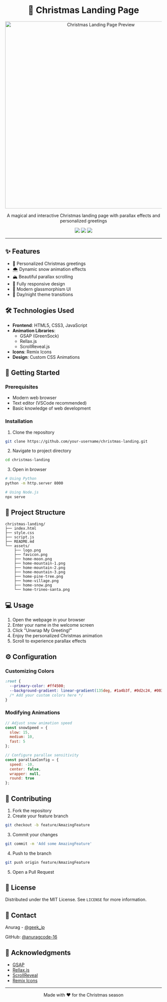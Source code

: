 
<h1 align="center">🎄 Christmas Landing Page</h1>

<p align="center">
  <img src="assets/christmas-preview.png" alt="Christmas Landing Page Preview" width="600px">
</p>

<p align="center">
  A magical and interactive Christmas landing page with parallax effects and personalized greetings
</p>

<p align="center">
  <img src="https://img.shields.io/badge/html5-%23E34F26.svg?style=for-the-badge&logo=html5&logoColor=white">
  <img src="https://img.shields.io/badge/css3-%231572B6.svg?style=for-the-badge&logo=css3&logoColor=white">
  <img src="https://img.shields.io/badge/javascript-%23323330.svg?style=for-the-badge&logo=javascript&logoColor=%23F7DF1E">
</p>

---

## ✨ Features

- 🎅 Personalized Christmas greetings
- 🌨️ Dynamic snow animation effects
- 🏔️ Beautiful parallax scrolling
- 📱 Fully responsive design
- 🎨 Modern glassmorphism UI
- 🌙 Day/night theme transitions

## 🛠️ Technologies Used

- **Frontend**: HTML5, CSS3, JavaScript
- **Animation Libraries**: 
  - GSAP (GreenSock)
  - Rellax.js
  - ScrollReveal.js
- **Icons**: Remix Icons
- **Design**: Custom CSS Animations

## 🚀 Getting Started

### Prerequisites

- Modern web browser
- Text editor (VSCode recommended)
- Basic knowledge of web development

### Installation

1. Clone the repository
```bash
git clone https://github.com/your-username/christmas-landing.git
```

2. Navigate to project directory
```bash
cd christmas-landing
```

3. Open in browser
```bash
# Using Python
python -m http.server 8000

# Using Node.js
npx serve
```

## 📂 Project Structure

```
christmas-landing/
├── index.html
├── style.css
├── script.js
├── README.md
└── assets/
    ├── logo.png
    ├── favicon.png
    ├── home-moon.png
    ├── home-mountain-1.png
    ├── home-mountain-2.png
    ├── home-mountain-3.png
    ├── home-pine-tree.png
    ├── home-village.png
    ├── home-snow.png
    └── home-trineo-santa.png
```

## 💻 Usage

1. Open the webpage in your browser
2. Enter your name in the welcome screen
3. Click "Unwrap My Greeting!"
4. Enjoy the personalized Christmas animation
5. Scroll to experience parallax effects

## ⚙️ Configuration

### Customizing Colors

```css
:root {
  --primary-color: #ff4500;
  --background-gradient: linear-gradient(135deg, #1a4b3f, #0d2c24, #003b22);
  /* Add your custom colors here */
}
```

### Modifying Animations

```javascript
// Adjust snow animation speed
const snowSpeed = {
  slow: 15,
  medium: 10,
  fast: 5
};

// Configure parallax sensitivity
const parallaxConfig = {
  speed: -10,
  center: false,
  wrapper: null,
  round: true
};
```

## 🤝 Contributing

1. Fork the repository
2. Create your feature branch
```bash
git checkout -b feature/AmazingFeature
```
3. Commit your changes
```bash
git commit -m 'Add some AmazingFeature'
```
4. Push to the branch
```bash
git push origin feature/AmazingFeature
```
5. Open a Pull Request

## 📝 License

Distributed under the MIT License. See `LICENSE` for more information.

## 👤 Contact

Anurag - [@geek_ip](https://instagram.com/geek_ip)

GitHub: [@anuragcode-16](https://github.com/anuragcode-16)

## 🙏 Acknowledgments

- [GSAP](https://greensock.com/gsap/)
- [Rellax.js](https://dixonandmoe.com/rellax/)
- [ScrollReveal](https://scrollrevealjs.org/)
- [Remix Icons](https://remixicon.com/)

---

<p align="center">Made with ❤️ for the Christmas season</p>